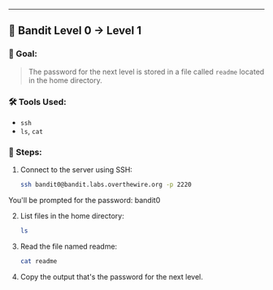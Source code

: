 ---

## 🧩 Bandit Level 0 → Level 1

### 🎯 Goal:
> The password for the next level is stored in a file called `readme` located in the home directory.

### 🛠️ Tools Used:
- `ssh`
- `ls`, `cat`

### 📜 Steps:
1. Connect to the server using SSH:
   ```bash
   ssh bandit0@bandit.labs.overthewire.org -p 2220
   
You'll be prompted for the password: bandit0

2. List files in the home directory:
   ```bash
   ls
3. Read the file named readme:
   ```bash
   cat readme
4. Copy the output that's the password for the next level.
